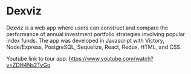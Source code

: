 # Dexviz

Dexviz is a web app where users can construct and compare the performance of annual investment portfolio strategies involving popular index funds. The app was developed in Javascript with Victory, Node/Express, PostgreSQL, Sequelize, React, Redux, HTML, and CSS.

Youtube link to tour app:
https://www.youtube.com/watch?v=ZDH4Ns2TvGo


